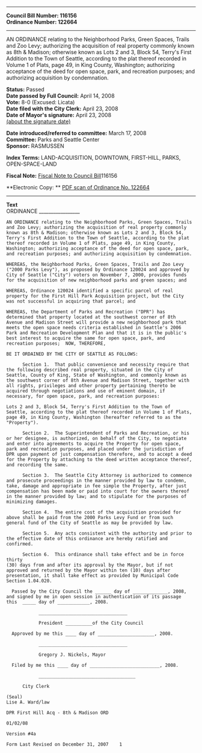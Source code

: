 * * * * *  
  
**Council Bill Number: [](#h0)[](#h2)116156**   
**Ordinance Number: 122664**  
  
* * * * *  
  
AN ORDINANCE relating to the Neighborhood Parks, Green Spaces, Trails and Zoo Levy; authorizing the acquisition of real property commonly known as 8th & Madison; otherwise known as Lots 2 and 3, Block 54, Terry's First Addition to the Town of Seattle, according to the plat thereof recorded in Volume 1 of Plats, page 49, in King County, Washington; authorizing acceptance of the deed for open space, park, and recreation purposes; and authorizing acquisition by condemnation.  
  
**Status:** Passed   
**Date passed by Full Council:** April 14, 2008   
**Vote:** 8-0 (Excused: Licata)   
**Date filed with the City Clerk:** April 23, 2008   
**Date of Mayor's signature:** April 23, 2008   
[(about the signature date)](/~public/approvaldate.htm)   
  
  
**Date introduced/referred to committee:** March 17, 2008   
**Committee:** Parks and Seattle Center   
**Sponsor:** RASMUSSEN   
  
**Index Terms:** LAND-ACQUISITION, DOWNTOWN, FIRST-HILL, PARKS, OPEN-SPACE-LAND  
  
**Fiscal Note:** [Fiscal Note to Council Bill](http://clerk.seattle.gov/~public/fnote/116156.htm)[](#h1)[](#h3)116156  
  
**Electronic Copy: ** [PDF scan of Ordinance No. 122664](/~archives/Ordinances/Ord_122664.pdf)  
  
* * * * *  
  
**Text**  
    ORDINANCE _________________  
  
    AN ORDINANCE relating to the Neighborhood Parks, Green Spaces, Trails  
    and Zoo Levy; authorizing the acquisition of real property commonly  
    known as 8th & Madison; otherwise known as Lots 2 and 3, Block 54,  
    Terry's First Addition to the Town of Seattle, according to the plat  
    thereof recorded in Volume 1 of Plats, page 49, in King County,  
    Washington; authorizing acceptance of the deed for open space, park,  
    and recreation purposes; and authorizing acquisition by condemnation.  
  
    WHEREAS, the Neighborhood Parks, Green Spaces, Trails and Zoo Levy  
    ("2000 Parks Levy"), as proposed by Ordinance 120024 and approved by  
    City of Seattle ("City") voters on November 7, 2000, provides funds  
    for the acquisition of new neighborhood parks and green spaces; and  
  
    WHEREAS, Ordinance 120024 identified a specific parcel of real  
    property for the First Hill Park Acquisition project, but the City  
    was not successful in acquiring that parcel; and  
  
    WHEREAS, the Department of Parks and Recreation ("DPR") has  
    determined that property located at the southwest corner of 8th  
    Avenue and Madison Street will provide a new neighborhood park that  
    meets the open space needs criteria established in Seattle's 2006  
    Park and Recreation Development Plan and that it is in the public's  
    best interest to acquire the same for open space, park, and  
    recreation purposes;  NOW, THEREFORE,  
  
    BE IT ORDAINED BY THE CITY OF SEATTLE AS FOLLOWS:  
  
          Section 1.  That public convenience and necessity require that  
    the following described real property, situated in the City of  
    Seattle, County of King, State of Washington, and commonly known as  
    the southwest corner of 8th Avenue and Madison Street, together with  
    all rights, privileges and other property pertaining thereto be  
    acquired through negotiations and use of eminent domain, if  
    necessary, for open space, park, and recreation purposes:  
  
    Lots 2 and 3, Block 54, Terry's First Addition to the Town of  
    Seattle, according to the plat thereof recorded in Volume 1 of Plats,  
    page 49, in King County, Washington (hereafter referred to as the  
    "Property").  
  
          Section 2.  The Superintendent of Parks and Recreation, or his  
    or her designee, is authorized, on behalf of the City, to negotiate  
    and enter into agreements to acquire the Property for open space,  
    park and recreation purposes, and placed under the jurisdiction of  
    DPR upon payment of just compensation therefore, and to accept a deed  
    for the Property by attaching to the deed written acceptance thereof,  
    and recording the same.  
  
          Section 3.  The Seattle City Attorney is authorized to commence  
    and prosecute proceedings in the manner provided by law to condemn,  
    take, damage and appropriate in fee simple the Property, after just  
    compensation has been made or paid into court for the owners thereof  
    in the manner provided by law; and to stipulate for the purposes of  
    minimizing damages.  
  
          Section 4.  The entire cost of the acquisition provided for  
    above shall be paid from the 2000 Parks Levy Fund or from such  
    general fund of the City of Seattle as may be provided by law.  
  
          Section 5.  Any acts consistent with the authority and prior to  
    the effective date of this ordinance are hereby ratified and  
    confirmed.  
  
          Section 6.  This ordinance shall take effect and be in force thirty  
    (30) days from and after its approval by the Mayor, but if not  
    approved and returned by the Mayor within ten (10) days after  
    presentation, it shall take effect as provided by Municipal Code  
    Section 1.04.020.  
  
      Passed by the City Council the ______ day of _____________, 2008,  
    and signed by me in open session in authentication of its passage  
    this  _____ day of ____________, 2008.  
  
                _________________________________  
  
                President __________of the City Council  
  
      Approved by me this ____ day of _____________________, 2008.  
  
                _________________________________  
  
                Gregory J. Nickels, Mayor  
  
      Filed by me this ____ day of __________________________, 2008.  
  
                ____________________________________  
  
          City Clerk  
  
    (Seal)  
    Lise A. Ward/law  
  
    DPR First Hill Acq - 8th & Madison ORD  
  
    01/02/08  
  
    Version #4a  
  
    Form Last Revised on December 31, 2007    1  
